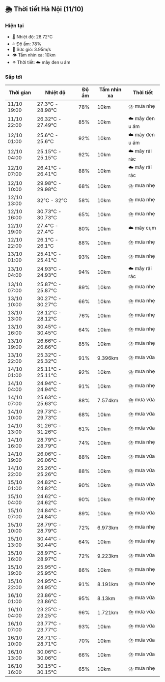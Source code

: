 ## 🌦️ Thời tiết Hà Nội (11/10)

### Hiện tại

- 🌡️ Nhiệt độ: 28.72℃
- 💦 Độ ẩm: 78%
- 💨 Sức gió: 3.95m/s
- 👁️ Tầm nhìn xa: 10km
- ☂️ Thời tiết: ☁️ mây đen u ám

### Sắp tới

| Thời gian | Nhiệt độ | Độ ẩm | Tầm nhìn xa | Thời tiết |
| --- | --- | --- | --- | --- |
| 11/10 19:00 | 27.3℃ - 28.98℃ | 78% | 10km | ⛈️ mưa nhẹ |
| 11/10 22:00 | 26.32℃ - 27.49℃ | 85% | 10km | ☁️ mây đen u ám |
| 12/10 01:00 | 25.6℃ - 25.6℃ | 92% | 10km | ☁️ mây đen u ám |
| 12/10 04:00 | 25.15℃ - 25.15℃ | 92% | 10km | ☁️ mây rải rác |
| 12/10 07:00 | 26.41℃ - 26.41℃ | 88% | 10km | ☁️ mây rải rác |
| 12/10 10:00 | 29.98℃ - 29.98℃ | 68% | 10km | ⛈️ mưa nhẹ |
| 12/10 13:00 | 32℃ - 32℃ | 58% | 10km | ⛈️ mưa nhẹ |
| 12/10 16:00 | 30.73℃ - 30.73℃ | 65% | 10km | ⛈️ mưa nhẹ |
| 12/10 19:00 | 27.4℃ - 27.4℃ | 80% | 10km | ☁️ mây cụm |
| 12/10 22:00 | 26.1℃ - 26.1℃ | 88% | 10km | ⛈️ mưa nhẹ |
| 13/10 01:00 | 25.41℃ - 25.41℃ | 93% | 10km | ⛈️ mưa nhẹ |
| 13/10 04:00 | 24.93℃ - 24.93℃ | 94% | 10km | ☁️ mây rải rác |
| 13/10 07:00 | 25.87℃ - 25.87℃ | 89% | 10km | ⛈️ mưa nhẹ |
| 13/10 10:00 | 30.27℃ - 30.27℃ | 66% | 10km | ⛈️ mưa nhẹ |
| 13/10 13:00 | 28.12℃ - 28.12℃ | 76% | 10km | ⛈️ mưa nhẹ |
| 13/10 16:00 | 30.45℃ - 30.45℃ | 64% | 10km | ⛈️ mưa nhẹ |
| 13/10 19:00 | 26.66℃ - 26.66℃ | 85% | 10km | ⛈️ mưa nhẹ |
| 13/10 22:00 | 25.32℃ - 25.32℃ | 91% | 9.396km | ⛈️ mưa vừa |
| 14/10 01:00 | 25.11℃ - 25.11℃ | 92% | 10km | ⛈️ mưa nhẹ |
| 14/10 04:00 | 24.94℃ - 24.94℃ | 91% | 10km | ⛈️ mưa nhẹ |
| 14/10 07:00 | 25.63℃ - 25.63℃ | 88% | 7.574km | ⛈️ mưa vừa |
| 14/10 10:00 | 29.73℃ - 29.73℃ | 68% | 10km | ⛈️ mưa vừa |
| 14/10 13:00 | 31.26℃ - 31.26℃ | 61% | 10km | ⛈️ mưa vừa |
| 14/10 16:00 | 28.79℃ - 28.79℃ | 74% | 10km | ⛈️ mưa nhẹ |
| 14/10 19:00 | 26.06℃ - 26.06℃ | 88% | 10km | ⛈️ mưa vừa |
| 14/10 22:00 | 25.26℃ - 25.26℃ | 88% | 10km | ⛈️ mưa vừa |
| 15/10 01:00 | 24.82℃ - 24.82℃ | 90% | 10km | ⛈️ mưa vừa |
| 15/10 04:00 | 24.62℃ - 24.62℃ | 90% | 10km | ⛈️ mưa nhẹ |
| 15/10 07:00 | 24.84℃ - 24.84℃ | 89% | 10km | ⛈️ mưa vừa |
| 15/10 10:00 | 28.79℃ - 28.79℃ | 72% | 6.973km | ⛈️ mưa nhẹ |
| 15/10 13:00 | 30.44℃ - 30.44℃ | 64% | 10km | ⛈️ mưa nhẹ |
| 15/10 16:00 | 28.97℃ - 28.97℃ | 72% | 9.223km | ⛈️ mưa vừa |
| 15/10 19:00 | 25.95℃ - 25.95℃ | 86% | 10km | ⛈️ mưa nhẹ |
| 15/10 22:00 | 24.95℃ - 24.95℃ | 91% | 8.191km | ⛈️ mưa nhẹ |
| 16/10 01:00 | 23.86℃ - 23.86℃ | 95% | 8.13km | ⛈️ mưa vừa |
| 16/10 04:00 | 23.25℃ - 23.25℃ | 96% | 1.721km | ⛈️ mưa vừa |
| 16/10 07:00 | 23.77℃ - 23.77℃ | 93% | 10km | ⛈️ mưa vừa |
| 16/10 10:00 | 28.71℃ - 28.71℃ | 70% | 10km | ⛈️ mưa vừa |
| 16/10 13:00 | 30.06℃ - 30.06℃ | 66% | 10km | ⛈️ mưa vừa |
| 16/10 16:00 | 30.15℃ - 30.15℃ | 65% | 10km | ⛈️ mưa nhẹ |
